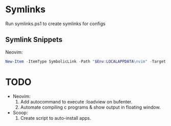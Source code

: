 # Symlinks
Run symlinks.ps1 to create symlinks for configs

## Symlink Snippets
Neovim:
```powershell
New-Item -ItemType SymbolicLink -Path "$Env:LOCALAPPDATA\nvim" -Target "$Env:HOMEPATH\dotfiles\nvim"
```

# TODO
-   Neovim:
    1.  Add autocommand to execute :loadview on bufenter.
    1.  Automate compiling c programs & show output in floating window.
-   Scoop:
    1.  Create script to auto-install apps.

